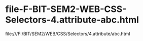 # file-F-BIT-SEM2-WEB-CSS-Selectors-4.attribute-abc.html
file:///F:/BIT/SEM2/WEB/CSS/Selectors/4.attribute/abc.html
